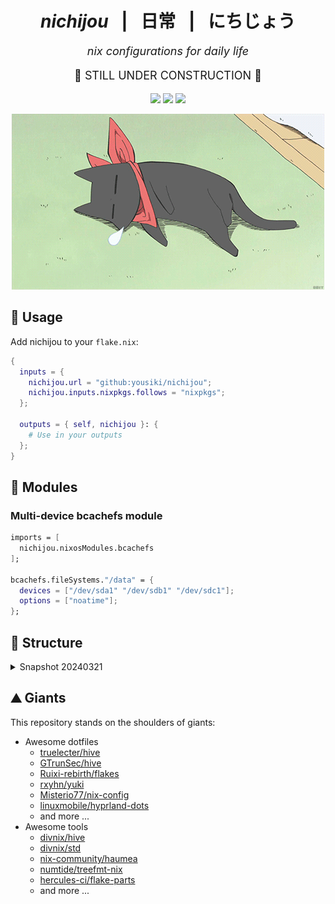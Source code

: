 <!-- nichijou: nix configurations for daily life -->

<h1 align="center"><i>nichijou</i> &ensp;|&ensp; 日常 &ensp;|&ensp; にちじょう </h1>
<p align="center" style="font-size:large;"><i>nix configurations for daily life</i></p>

<p align="center" style="font-size:large;">
🚧 STILL UNDER CONSTRUCTION 🚧
</p>

<p align="center">
<!-- nixos-unstable -->
<a href="https://github.com/nixos/nixpkgs"><img src="https://img.shields.io/badge/NixOS-unstable-informational.svg?style=flat&logo=nixos&logoColor=CAD3F5&colorA=24273A&colorB=8AADF4"></a>
<!-- build -->
<a href="https://github.com/YOUSIKI/nichijou/actions/workflows/build.yaml"><img src="https://github.com/YOUSIKI/nichijou/actions/workflows/build.yaml/badge.svg"></a>
<!-- flakehub -->
<a href="https://flakehub.com/flake/YOUSIKI/nichijou"><img src="https://img.shields.io/endpoint?url=https://flakehub.com/f/YOUSIKI/nichijou/badge"></a>
</p>

<p align="center">
  <a href="https://nichijou.fandom.com/wiki/Sakamoto"><img src="static/images/sakamoto.gif" width="500px" alt="Sakamoto"/></a>
</p>

## 🧭 Usage

Add nichijou to your `flake.nix`:

```nix
{
  inputs = {
    nichijou.url = "github:yousiki/nichijou";
    nichijou.inputs.nixpkgs.follows = "nixpkgs";
  };

  outputs = { self, nichijou }: {
    # Use in your outputs
  };
}
```

## 💾 Modules

### Multi-device bcachefs module

```nix
imports = [
  nichijou.nixosModules.bcachefs
];

bcachefs.fileSystems."/data" = {
  devices = ["/dev/sda1" "/dev/sdb1" "/dev/sdc1"];
  options = ["noatime"];
};
```

## 🧱 Structure

<details>

<summary>Snapshot 20240321</summary>

```text
 nichijou
├──  cells
│  ├──  common
│  │  ├──  commonProfiles.nix
│  │  ├──  configs.nix
│  │  ├──  devshells.nix
│  │  ├──  lib.nix
│  │  └──  profiles
│  │     └──  core.nix
│  ├── 󱂵 home
│  │  ├──  homeProfiles.nix
│  │  └──  profiles
│  │     ├──  base.nix
│  │     ├──  catppuccin.nix
│  │     ├──  core.nix
│  │     ├──  languages.nix
│  │     ├──  shell.nix
│  │     └──  ssh.nix
│  └──  nixos
│     ├──  hosts
│     │  └──  hakase
│     │     ├──  configuration.nix
│     │     ├──  default.nix
│     │     └──  hardware-configuration.nix
│     ├──  modules
│     │  └──  bcachefs.nix
│     ├──  nixosConfigurations.nix
│     ├──  nixosModules.nix
│     ├──  nixosProfiles.nix
│     └──  profiles
│        ├──  core.nix
│        ├──  desktop.nix
│        ├──  nvidia.nix
│        └──  server.nix
├──  flake.lock
├──  flake.nix
├──  garnix.yaml
├──  LICENSE
├──  nvfetcher
│  ├──  generated.json
│  └──  generated.nix
├──  nvfetcher.toml
└──  README.md
```

</details>

## ⛰️ Giants

This repository stands on the shoulders of giants:

- Awesome dotfiles
  - [truelecter/hive](https://github.com/truelecter/hive)
  - [GTrunSec/hive](https://github.com/GTrunSec/hive)
  - [Ruixi-rebirth/flakes](https://github.com/Ruixi-rebirth/flakes)
  - [rxyhn/yuki](https://github.com/rxyhn/yuki)
  - [Misterio77/nix-config](https://github.com/Misterio77/nix-config)
  - [linuxmobile/hyprland-dots](https://github.com/linuxmobile/hyprland-dots)
  - and more ...
- Awesome tools
  - [divnix/hive](https://github.com/divnix/hive)
  - [divnix/std](https://github.com/divnix/std)
  - [nix-community/haumea](https://github.com/nix-community/haumea)
  - [numtide/treefmt-nix](https://github.com/numtide/treefmt-nix)
  - [hercules-ci/flake-parts](https://github.com/hercules-ci/flake-parts)
  - and more ...
